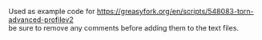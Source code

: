 Used as example code for 
https://greasyfork.org/en/scripts/548083-torn-advanced-profilev2
<br>
be sure to remove any comments before adding them to the text files.
